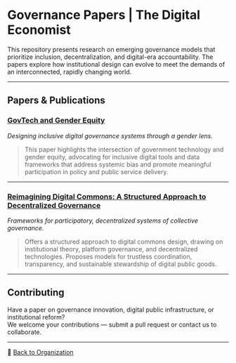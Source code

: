 #  Governance Papers | The Digital Economist

This repository presents research on emerging governance models that prioritize inclusion, decentralization, and digital-era accountability. The papers explore how institutional design can evolve to meet the demands of an interconnected, rapidly changing world.

---

##  Papers & Publications

### [GovTech and Gender Equity](https://github.com/The-Digital-Economist/governance-papers/blob/main/govtech-and-gender-equity.pdf)  
*Designing inclusive digital governance systems through a gender lens.*  
> This paper highlights the intersection of government technology and gender equity, advocating for inclusive digital tools and data frameworks that address systemic bias and promote meaningful participation in policy and public service delivery.

---

### [Reimagining Digital Commons: A Structured Approach to Decentralized Governance](https://github.com/The-Digital-Economist/governance-papers/blob/main/reimagining-digital-commons-a-structured-approach-to-decentralized-governance.pdf)  
*Frameworks for participatory, decentralized systems of collective governance.*  
> Offers a structured approach to digital commons design, drawing on institutional theory, platform governance, and decentralized technologies. Proposes models for trustless coordination, transparency, and sustainable stewardship of digital public goods.

---

##  Contributing

Have a paper on governance innovation, digital public infrastructure, or institutional reform?  
We welcome your contributions — submit a pull request or contact us to collaborate.

---

:link: [Back to Organization](https://github.com/The-Digital-Economist)
